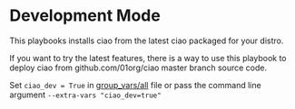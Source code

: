 # Development Mode
This playbooks installs ciao from the latest ciao packaged for your distro.

If you want to try the latest features, there is a way to use this playbook to
deploy ciao from github.com/01org/ciao master branch source code.

Set `ciao_dev = True` in [group_vars/all](../group_vars/all) file or pass the
command line argument `--extra-vars "ciao_dev=true"`
